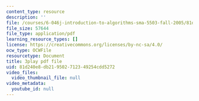 ```yaml
---
content_type: resource
description: ''
file: /courses/6-046j-introduction-to-algorithms-sma-5503-fall-2005/81d240e8db219502712349254cdd5272_whjt_N9uYFI.pdf
file_size: 57644
file_type: application/pdf
learning_resource_types: []
license: https://creativecommons.org/licenses/by-nc-sa/4.0/
ocw_type: OCWFile
resourcetype: Document
title: 3play pdf file
uid: 81d240e8-db21-9502-7123-49254cdd5272
video_files:
  video_thumbnail_file: null
video_metadata:
  youtube_id: null
---
```

